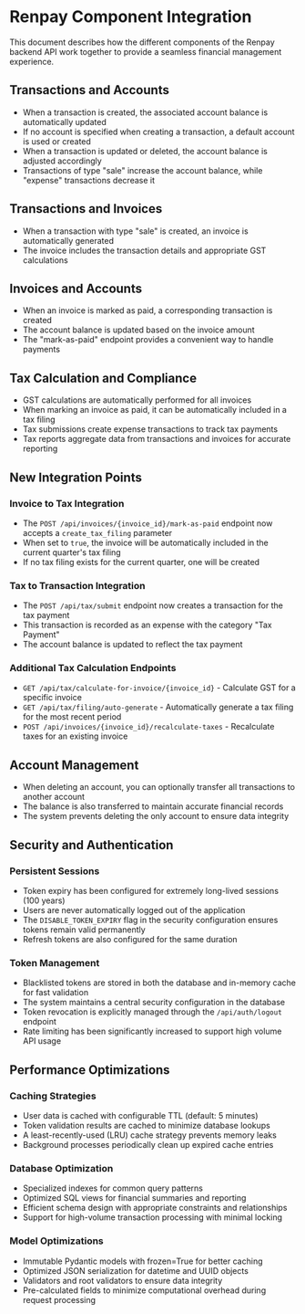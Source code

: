 # Renpay Component Integration

This document describes how the different components of the Renpay backend API work together to provide a seamless financial management experience.

## Transactions and Accounts

- When a transaction is created, the associated account balance is automatically updated
- If no account is specified when creating a transaction, a default account is used or created
- When a transaction is updated or deleted, the account balance is adjusted accordingly
- Transactions of type "sale" increase the account balance, while "expense" transactions decrease it

## Transactions and Invoices

- When a transaction with type "sale" is created, an invoice is automatically generated
- The invoice includes the transaction details and appropriate GST calculations

## Invoices and Accounts

- When an invoice is marked as paid, a corresponding transaction is created
- The account balance is updated based on the invoice amount
- The "mark-as-paid" endpoint provides a convenient way to handle payments

## Tax Calculation and Compliance

- GST calculations are automatically performed for all invoices
- When marking an invoice as paid, it can be automatically included in a tax filing
- Tax submissions create expense transactions to track tax payments
- Tax reports aggregate data from transactions and invoices for accurate reporting

## New Integration Points

### Invoice to Tax Integration

- The `POST /api/invoices/{invoice_id}/mark-as-paid` endpoint now accepts a `create_tax_filing` parameter
- When set to `true`, the invoice will be automatically included in the current quarter's tax filing
- If no tax filing exists for the current quarter, one will be created

### Tax to Transaction Integration

- The `POST /api/tax/submit` endpoint now creates a transaction for the tax payment
- This transaction is recorded as an expense with the category "Tax Payment"
- The account balance is updated to reflect the tax payment

### Additional Tax Calculation Endpoints

- `GET /api/tax/calculate-for-invoice/{invoice_id}` - Calculate GST for a specific invoice
- `GET /api/tax/filing/auto-generate` - Automatically generate a tax filing for the most recent period
- `POST /api/invoices/{invoice_id}/recalculate-taxes` - Recalculate taxes for an existing invoice

## Account Management

- When deleting an account, you can optionally transfer all transactions to another account
- The balance is also transferred to maintain accurate financial records
- The system prevents deleting the only account to ensure data integrity

## Security and Authentication

### Persistent Sessions

- Token expiry has been configured for extremely long-lived sessions (100 years)
- Users are never automatically logged out of the application
- The `DISABLE_TOKEN_EXPIRY` flag in the security configuration ensures tokens remain valid permanently
- Refresh tokens are also configured for the same duration

### Token Management

- Blacklisted tokens are stored in both the database and in-memory cache for fast validation
- The system maintains a central security configuration in the database
- Token revocation is explicitly managed through the `/api/auth/logout` endpoint
- Rate limiting has been significantly increased to support high volume API usage

## Performance Optimizations

### Caching Strategies

- User data is cached with configurable TTL (default: 5 minutes)
- Token validation results are cached to minimize database lookups
- A least-recently-used (LRU) cache strategy prevents memory leaks
- Background processes periodically clean up expired cache entries

### Database Optimization

- Specialized indexes for common query patterns
- Optimized SQL views for financial summaries and reporting
- Efficient schema design with appropriate constraints and relationships
- Support for high-volume transaction processing with minimal locking

### Model Optimizations

- Immutable Pydantic models with frozen=True for better caching
- Optimized JSON serialization for datetime and UUID objects
- Validators and root validators to ensure data integrity
- Pre-calculated fields to minimize computational overhead during request processing 